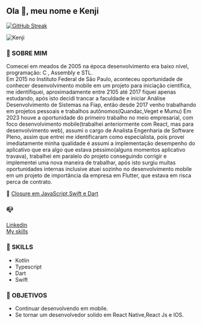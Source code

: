 ## Ola  👋, meu nome e Kenji
[![GitHub Streak](https://streak-stats.demolab.com?user=kenjimaeda54&theme=highcontrast&hide_border=true&locale=pt_BR&date_format=M%20j%5B%2C%20Y%5D&mode=weekly)](https://git.io/streak-stats)


![Kenji](https://github-readme-stats.vercel.app/api?username=kenjimaeda54&show_icons=true&theme=radical)



### :man: SOBRE MIM
Comecei em meados de 2005 na época desenvolvimento era baixo nível, programação:   C , Assembly e STL.  
Em 2015 no Instituto Federal de São Paulo, aconteceu oportunidade de conhecer desenvolvimento mobile em um projeto para iniciação científica, me identifiquei, aproximadamente entre 2105 até 2017 fiquei apenas estudando, após isto decidi trancar a faculdade e iniciar Análise Desenvolvimento de Sistemas na Fiap, então desde 2017 venho trabalhando em projetos pessoais e  trabalhos autônomos(Quandac,Veget e Mumu) 
Em 2023 houve a oportunidade do primeiro trabalho no meio empresarial, com foco desenvolvimento mobile(trabalhei anteriormente com React, mas para desenvolvimento web), assumi o cargo de Analista Engenharia de Software  Pleno, assim que entrei me identificaram como especialista, pois provei imediatamente minha qualidade é assumi a implementação desempenho do aplicativo que era algo que estava péssimo(alguns momentos aplicativo travava), trabalhei em paralelo do projeto conseguindo corrigir e implementei uma nova maneira de trabalhar, após isto surgiu muitas oportunidades internas inclusive atuei sozinho no desenvolvimento mobile em um projeto de importância da empresa em Flutter, que estava em risca perca de contrato.


:memo:
[Closure em JavaScript,Swift e Dart](https://www.linkedin.com/pulse/closure-em-swiftdart-e-javascript-ricardo-maeda)

### :mailbox_closed:
[Linkedin](https://www.linkedin.com/in/kenjimaeda1233/)   
[My skills](https://kvm-skills.onrender.com/)



### :rocket: SKILLS
- Kotlin
- Typescript
- Dart
- Swift


### :triangular_flag_on_post: OBJETIVOS
- Continuar desenvolvendo em mobile. 
- Se tornar um desenvolvedor solido em React Native,React Js e IOS.

